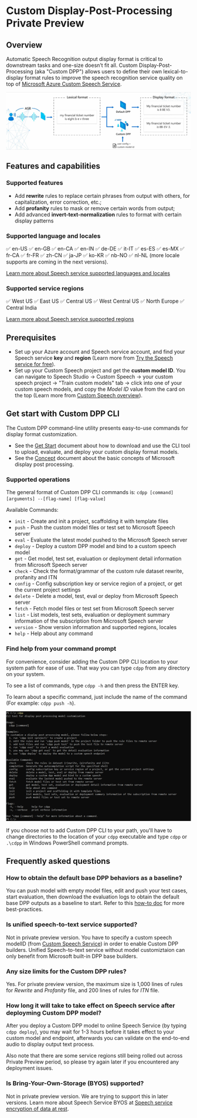 # Custom Display-Post-Processing Private Preview

## Overview

Automatic Speech Recognition output display format is critical to downstream tasks and one-size doesn’t fit all. Custom Display-Post-Processing (aka "Custom DPP") allows users to define their own lexical-to-display format rules to improve the speech recognition service quality on top of [Microsoft Azure Custom Speech Service](https://docs.microsoft.com/azure/cognitive-services/speech-service/custom-speech-overview).

![cdpp demo](pics/CDPP.jpg)

## Features and capabilities

### Supported features
* Add **rewrite** rules to replace certain phrases from output with others, for capitalization, error correction, etc.;
* Add **profanity** rules to mask or remove certain words from output;
* Add advanced **invert-text-normalization** rules to format with certain display patterns

### Supported language and locales

:white_check_mark: en-US :white_check_mark: en-GB :white_check_mark: en-CA :white_check_mark: en-IN :white_check_mark: de-DE :white_check_mark: it-IT :white_check_mark: es-ES :white_check_mark: es-MX :white_check_mark: fr-CA :white_check_mark: fr-FR :white_check_mark: zh-CN :white_check_mark: ja-JP :white_check_mark: ko-KR :white_check_mark: nb-NO :white_check_mark: nl-NL (more locale supports are coming in the next versions).

[Learn more about Speech service supported languages and locales](https://docs.microsoft.com/azure/cognitive-services/speech-service/language-support)

### Supported service regions

:white_check_mark:  West US :white_check_mark:  East US :white_check_mark:  Central US :white_check_mark:  West Central US :white_check_mark:  North Europe :white_check_mark:  Central India

[Learn more about Speech service supported regions](https://docs.microsoft.com/azure/cognitive-services/speech-service/regions#speech-to-text-pronunciation-assessment-text-to-speech-and-translation)


## Prerequisites

* Set up your Azure account and Speech service account, and find your Speech service **key** and **region** (Learn more from [Try the Speech service for free](https://docs.microsoft.com/azure/cognitive-services/speech-service/overview#try-the-speech-service-for-free)).
* Set up your Custom Speech project and get the **custom model ID**. You can navigate to Speech Studio -> Custom Speech -> your custom speech project -> "Train custom models" tab -> click into one of your custom speech models, and copy the *Model ID* value from the card on the top (Learn more from [Custom Speech overview](https://docs.microsoft.com/azure/cognitive-services/speech-service/custom-speech-overview)).



## Get start with Custom DPP CLI

The Custom DPP command-line utility presents easy-to-use commands for display format customization.

* See the [Get Start](GETSTART.md) document about how to download and use the CLI tool to upload, evaluate, and deploy your custom display format models.
* See the [Concept](CONCEPTS.md) document about the basic concepts of Microsoft display post processing.

### Supported operations

The general format of Custom DPP CLI commands is: `cdpp [command] [arguments] --[flag-name] [flag-value]`

Available Commands:
* `init` - Create and init a project, scaffolding it with template files
* `push` - Push the custom model files or test set to Microsoft Speech server
* `eval` - Evaluate the latest model pushed to the Microsoft Speech server
* `deploy` - Deploy a custom DPP model and bind to a custom speech model
* `get` - Get model, test set, evaluation or deployment detail information from Microsoft Speech server
* `check` - Check the format/grammar of the custom rule dataset rewrite, profanity and ITN
* `config` - Config subscription key or service region of a project, or get the current project settings
* `delete` - Delete a model, test, eval or deploy from Microsoft Speech server
* `fetch` - Fetch model files or test set from Microsoft Speech server
* `list` - List models, test sets, evaluation or deployment summary information of the subscription from Microsoft Speech server
* `version` - Show version information and supported regions, locales
* `help` - Help about any command

### Find help from your command prompt

For convenience, consider adding the Custom DPP CLI location to your system path for ease of use. That way you can type `cdpp` from any directory on your system.

To see a list of commands, type `cdpp -h` and then press the ENTER key.

To learn about a specific command, just include the name of the command (For example: `cdpp push -h`).

![cdpp command help example](pics/CLI.jpg)

If you choose not to add Custom DPP CLI to your path, you'll have to change directories to the location of your `cdpp` executable and type `cdpp` or `.\cdpp` in Windows PowerShell command prompts.


## Frequently asked questions

### How to obtain the default base DPP behaviors as a baseline?
You can push model with empty model files, edit and push your test cases, start evaluation, then download the evaluation logs to obtain the default base DPP outputs as a baseline to start. Refer to this [how-to doc](HOWTO.md#observe-the-default-behaviors-of-dpp-service) for more best-practices.

### Is unified speech-to-text service supported?
Not in private preview version. You have to specify a custom speech modelID (from [Custom Speech Service](https://docs.microsoft.com/azure/cognitive-services/speech-service/custom-speech-overview)) in order to enable Custom DPP builders. Unified Speech-to-text service without model customiztaion can only benefit from Microsoft built-in DPP base builders.

### Any size limits for the Custom DPP rules?
Yes. For private preview version, the maximum size is 1,000 lines of rules for *Rewrite* and *Profanity* file, and 200 lines of rules for *ITN* file.

### How long it will take to take effect on Speech service after deployming Custom DPP model?
After you deploy a Custom DPP model to online Speech Service (by typing `cdpp deploy`), you may wait for 1-3 hours before it takes effect to your custom model and endpoint, afterwards you can validate on the end-to-end audio to display output text process.

Also note that there are some service regions still being rolled out across Private Preview period, so please try again later if you encountered any deployment issues.

### Is Bring-Your-Own-Storage (BYOS) supported?
Not in private preview version. We are trying to support this in later versions. Learn more about Speech Service BYOS at [Speech service encryption of data at rest](https://docs.microsoft.com/azure/cognitive-services/speech-service/speech-encryption-of-data-at-rest). 


